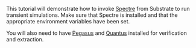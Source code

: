 This tutorial will demonstrate how to invoke [Spectre] from Substrate to run transient simulations.
Make sure that Spectre is installed and that the appropriate environment variables have been set.

You will also need to have [Pegasus] and [Quantus] installed for verification and extraction.

[Spectre]: https://www.cadence.com/en_US/home/resources/datasheets/spectre-simulation-platform-ds.html
[Pegasus]: https://www.cadence.com/en_US/home/resources/datasheets/pegasus-verification-system-ds.html
[Quantus]: https://www.cadence.com/en_US/home/resources/datasheets/quantus-insight-solution-ds.html
